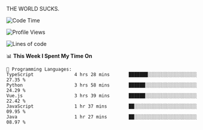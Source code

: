 THE WORLD SUCKS.

<!--START_SECTION:waka-->
![Code Time](http://img.shields.io/badge/Code%20Time-784%20hrs%2016%20mins-blue)

![Profile Views](http://img.shields.io/badge/Profile%20Views-1-blue)

![Lines of code](https://img.shields.io/badge/From%20Hello%20World%20I%27ve%20Written-2.1%20million%20lines%20of%20code-blue)

📊 **This Week I Spent My Time On** 

```text
💬 Programming Languages: 
TypeScript               4 hrs 28 mins       ███████░░░░░░░░░░░░░░░░░░   27.35 % 
Python                   3 hrs 58 mins       ██████░░░░░░░░░░░░░░░░░░░   24.29 % 
Vue.js                   3 hrs 39 mins       ██████░░░░░░░░░░░░░░░░░░░   22.42 % 
JavaScript               1 hr 37 mins        ██░░░░░░░░░░░░░░░░░░░░░░░   09.95 % 
Java                     1 hr 27 mins        ██░░░░░░░░░░░░░░░░░░░░░░░   08.97 % 
```


<!--END_SECTION:waka-->
